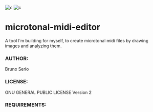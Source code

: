 ![c](https://img.shields.io/badge/C-00599C?style=for-the-badge&logo=c&logoColor=white) ![c](https://img.shields.io/badge/Python-FFD43B?style=for-the-badge&logo=python&logoColor=blue)
# microtonal-midi-editor
A tool I'm building for myself, to create microtonal midi files by drawing images and analyzing them.

### AUTHOR:
Bruno Serio

### LICENSE:
GNU GENERAL PUBLIC LICENSE Version 2

### REQUIREMENTS:
        
